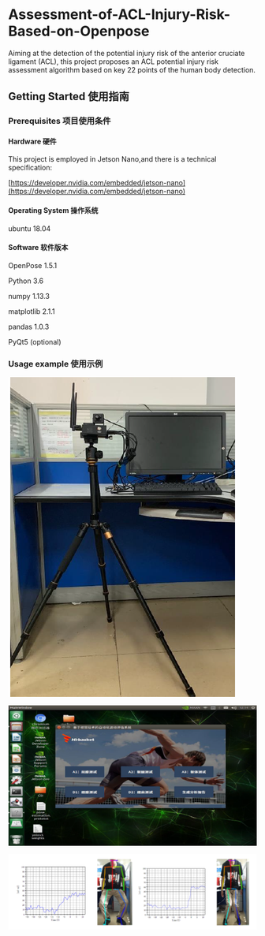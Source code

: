 # Assessment-of-ACL-Injury-Risk-Based-on-Openpose

Aiming at the detection of the potential injury risk of the anterior cruciate ligament (ACL), this project proposes an ACL potential injury risk assessment algorithm based on key 22 points of the human body detection.

## Getting Started 使用指南

### Prerequisites 项目使用条件

#### Hardware 硬件

This project is employed in Jetson Nano,and there is a technical specification:

[https://developer.nvidia.com/embedded/jetson-nano](https://developer.nvidia.com/embedded/jetson-nano)

#### Operating System 操作系统

ubuntu 18.04

#### Software 软件版本

OpenPose 1.5.1 

Python 3.6

numpy 1.13.3

matplotlib 2.1.1

pandas 1.0.3

PyQt5 (optional)

### Usage example 使用示例

![](test_pics/hardware.PNG)

![](/test_pics/software.PNG)

![](/test_pics/test.PNG)

